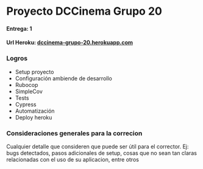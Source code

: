 # Proyecto DCCinema Grupo 20

#### Entrega: 1

#### Url Heroku: [dccinema-grupo-20.herokuapp.com](https://dccinema-grupo-20.herokuapp.com/)

### Logros

- Setup proyecto
- Configuración ambiende de desarrollo
- Rubocop
- SimpleCov
- Tests
- Cypress
- Automatización
- Deploy heroku

### Consideraciones generales para la correcion

Cualquier detalle que consideren que puede ser útil para el corrector. Ej:
bugs detectados, pasos adicionales de setup, cosas que no sean tan claras relacionadas con el uso de su aplicacion, entre otros
